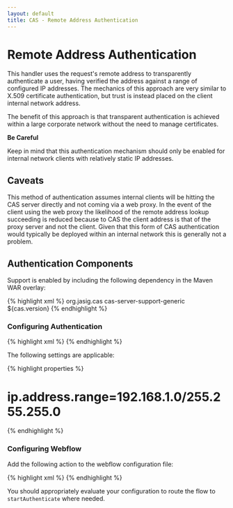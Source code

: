 ```yaml
---
layout: default
title: CAS - Remote Address Authentication
---
```


# Remote Address Authentication
This handler uses the request's remote address to transparently authenticate a user, having verified
the address against a range of configured IP addresses. The mechanics of this approach are very similar
to X.509 certificate authentication, but trust is instead placed on the client internal network address.

The benefit of this approach is that transparent authentication is achieved within a large corporate
network without the need to manage certificates.

<div class="alert alert-danger"><strong>Be Careful</strong><p>Keep in mind that this authentication
mechanism should only be enabled for internal network clients with relatively static IP addresses.</p></div>


## Caveats

This method of authentication assumes internal clients will be hitting the CAS server directly
and not coming via a web proxy. In the event of the client using the web proxy the likelihood
of the remote address lookup succeeding is reduced because to CAS the client address is that
of the proxy server and not the client. Given that this form of CAS authentication would typically
be deployed within an internal network this is generally not a problem.


## Authentication Components
Support is enabled by including the following dependency in the Maven WAR overlay:

{% highlight xml %}
<dependency>
  <groupId>org.jasig.cas</groupId>
  <artifactId>cas-server-support-generic</artifactId>
  <version>${cas.version}</version>
</dependency>
{% endhighlight %}

### Configuring Authentication

{% highlight xml %}
<alias name="remoteAddressAuthenticationHandler" alias="primaryAuthenticationHandler" />
{% endhighlight %}

The following settings are applicable:

{% highlight properties %}
# ip.address.range=192.168.1.0/255.255.255.0
{% endhighlight %}


### Configuring Webflow

Add the following action to the webflow configuration file:

{% highlight xml %}
<action-state id="startAuthenticate">
   <action bean="remoteAddressCheck" />
   <transition on="success" to="sendTicketGrantingTicket" />
   <transition on="error" to="viewLoginForm" />
</action-state>
{% endhighlight %}

You should appropriately evaluate your configuration to route the flow to `startAuthenticate` where needed.
